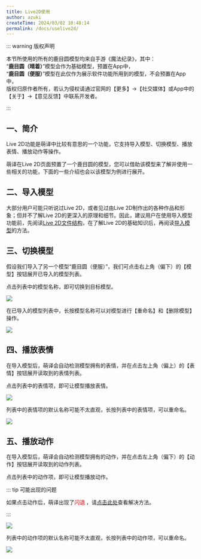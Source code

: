 ```yaml
---
title: Live2D使用
author: azuki
createTime: 2024/03/02 10:48:14
permalink: /docs/uselive2d/
---
```


::: warning 版权声明

本节所使用的所有的鹿目圆模型均来自手游《魔法纪录》，其中：  
“**鹿目圆（晴着）**”模型会作为基础模型，预置在App中，    
“**鹿目圆（便服）**”模型在此仅作为展示软件功能所用到的模型，不会预置在App中，  
版权归原作者所有，若认为侵权请通过官网的【更多】->【社交媒体】或App中的【关于】->【意见反馈】中联系开发者。

:::

## 一、简介

Live 2D功能是萌译中比较有意思的一个功能，它支持导入模型、切换模型、播放表情、播放动作等操作。

萌译在Live 2D页面预置了一个鹿目圆的模型，您可以借助该模型来了解并使用一些相关的功能，下面的一些介绍也会以该模型为例进行展开。

## 二、导入模型

大部分用户可能只听说过Live 2D，或者见过由Live 2D制作出的各种作品和形象；但并不了解Live 2D的更深入的原理和细节。因此，建议用户在使用导入模型功能前，先阅读[Live 2D文件结构](https://www.moetranslate.top/docs/live2d/fileconstruction/)，在了解Live 2D的基础知识后，再阅读[导入模型](https://www.moetranslate.top/docs/live2d/importmodel/)的方法。

## 三、切换模型

假设我们导入了另一个模型“鹿目圆（便服）”，我们可点击右上角（偏下）的【模型】按钮展开已导入的模型列表。

点击列表中的模型名称，即可切换到目标模型。

<img src="https://img.moetranslate.top/uselive2d_change_model.jpg"/>

在已导入的模型列表中，长按模型名称可以对模型进行【重命名】和【删除模型】操作。

<img src="https://img.moetranslate.top/uselive2d_rename_model.jpg"/>

## 四、播放表情

在导入模型后，萌译会自动检测模型拥有的表情，并在点击左上角（偏上）的【表情】按钮展开读取到的表情列表。

点击列表中的表情项，即可让模型播放表情。

<img src="https://img.moetranslate.top/uselive2d_play_emotion.jpg"/>

列表中的表情项的默认名称可能不太直观，长按列表中的表情项，可以重命名。

<img src="https://img.moetranslate.top/uselive2d_rename_emotion.jpg"/>

## 五、播放动作

在导入模型后，萌译会自动检测模型拥有的动作，并在点击左上角（偏下）的【动作】按钮展开读取到的动作列表。

点击列表中的动作项，即可让模型播放动作。

::: tip 可能出现的问题

如果点击动作后，萌译出现了<span style="color:#E25A5C; font-weight:bold;">闪退</span>
，请[点击此处](https://www.moetranslate.top/docs/live2d/faq/)查看解决方法。

:::

<img src="https://img.moetranslate.top/uselive2d_play_motion.jpg"/>

列表中的动作项的默认名称可能不太直观，长按列表中的动作项，可以重命名。

<img src="https://img.moetranslate.top/uselive2d_rename_motion.jpg"/>